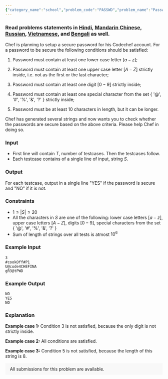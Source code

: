 ```yaml
---
{"category_name":"school","problem_code":"PASSWD","problem_name":"Password","problemComponents":{"constraints":"","constraintsState":false,"subtasks":"","subtasksState":false,"inputFormat":"","inputFormatState":false,"outputFormat":"","outputFormatState":false,"sampleTestCases":{"0":{"id":1,"input":"3\r\n#cookOff#P1\r\nU@code4CHEFINA\r\ngR3@tPWD","output":"NO\r\nYES\r\nNO","explanation":"**Example case 1:** Condition $3$ is not satisfied, because the only digit is not strictly inside.\r\n\r\n**Example case 2:** All conditions are satisfied.\r\n\r\n**Example case 3:** Condition $5$ is not satisfied, because the length of this string is 8.","isDeleted":false}}},"video_editorial_url":"https://youtu.be/dats3tzH-VY","languages_supported":{"0":"CPP14","1":"C","2":"JAVA","3":"PYTH 3.6","4":"CPP17","5":"PYTH","6":"PYP3","7":"CS2","8":"ADA","9":"PYPY","10":"TEXT","11":"PAS fpc","12":"NODEJS","13":"RUBY","14":"PHP","15":"GO","16":"HASK","17":"TCL","18":"PERL","19":"SCALA","20":"LUA","21":"kotlin","22":"BASH","23":"JS","24":"LISP sbcl","25":"rust","26":"PAS gpc","27":"BF","28":"CLOJ","29":"R","30":"D","31":"CAML","32":"FORT","33":"ASM","34":"swift","35":"FS","36":"WSPC","37":"LISP clisp","38":"SQL","39":"SCM guile","40":"PERL6","41":"ERL","42":"CLPS","43":"ICK","44":"NICE","45":"PRLG","46":"ICON","47":"COB","48":"SCM chicken","49":"PIKE","50":"SCM qobi","51":"ST","52":"SQLQ","53":"NEM"},"max_timelimit":1,"source_sizelimit":50000,"problem_author":"daanish_adm","problem_tester":"","date_added":"23-01-2021","tags":{"0":"cakewalk","1":"cook126","2":"daanish_adm"},"problem_difficulty_level":"Cakewalk","best_tag":"","editorial_url":"https://discuss.codechef.com/problems/PASSWD","time":{"view_start_date":1104528600,"submit_start_date":1104528600,"visible_start_date":1104528600,"end_date":1735669800},"is_direct_submittable":false,"problemDiscussURL":"https://discuss.codechef.com/search?q=PASSWD","is_proctored":false,"visitedContests":{},"layout":"problem"}
---
```

### Read problems statements in [Hindi](https://www.codechef.com/download/translated/COOK126/hindi/PASSWD.pdf), [Mandarin Chinese](https://www.codechef.com/download/translated/COOK126/mandarin/PASSWD.pdf), [Russian](https://www.codechef.com/download/translated/COOK126/russian/PASSWD.pdf), [Vietnamese](https://www.codechef.com/download/translated/COOK126/vietnamese/PASSWD.pdf), and [Bengali](https://www.codechef.com/download/translated/COOK126/bengali/PASSWD.pdf) as well.

Chef is planning to setup a secure password for his Codechef account. For a password to be secure the following conditions should be satisfied:

1) Password must contain at least one lower case letter $[a-z]$;

2) Password must contain at least one upper case letter $[A-Z]$ strictly inside, i.e. not as the first or the last character;

3) Password must contain at least one digit $[0-9]$ strictly inside;

4) Password must contain at least one special character from the set $\{$ '@', '\#', '%', '&', '?' $\}$ strictly inside;

5) Password must be at least $10$ characters in length, but it can be longer.

Chef has generated several strings and now wants you to check whether the passwords are secure based on the above criteria. Please help Chef in doing so.

### Input

- First line will contain $T$, number of testcases. Then the testcases follow. 
- Each testcase contains of a single line of input, string $S$. 

### Output
For each testcase, output in a single line "YES" if the password is secure and "NO" if it is not.

### Constraints 
- $1 \leq |S| \leq 20$
- All the characters in $S$ are one of the following: lower case letters $[a-z]$, upper case letters $[A-Z]$, digits $[0-9]$, special characters from the set $\{$ '@', '\#', '%', '&', '?' $\}$
- Sum of length of strings over all tests is atmost $10^6$

### Example Input
```
3
#cookOff#P1
U@code4CHEFINA
gR3@tPWD
```

### Example Output
```
NO
YES
NO
```
	
### Explanation
**Example case 1:** Condition $3$ is not satisfied, because the only digit is not strictly inside.

**Example case 2:** All conditions are satisfied.

**Example case 3:** Condition $5$ is not satisfied, because the length of this string is 8.
<aside style='background: #f8f8f8;padding: 10px 15px;'><div>All submissions for this problem are available.</div></aside>